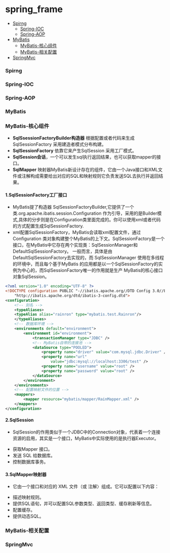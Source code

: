 # spring_frame
- [Spirng](#Spirng)
    - [Spring-IOC](#Spring-IOC)
    - [Spring-AOP](#Spring-AOP)
- [MyBatis](#MyBatis)
    - [MyBatis-核心组件](#MyBatis-核心组件)
    - [MyBatis-相关配置](#MyBatis-相关配置)
- [SpringMvc](#SpringMvc)









### Spirng
### Spring-IOC
### Spring-AOP















### MyBatis
### MyBatis-核心组件
* **SqlSsessionFactoryBuilder构造器** 根据配置或者代码来生成SqlSessionFactory 采用建造者模式分布构建。
* **SqlSessionFactory** 依靠它来产生SqlSession 采用工厂模式。
* **SqlSession会话**，一个可以发生sql执行返回结果，也可以获取mapper的接口。
* **SqlMapper** 映射器MyBatis新设计存在的组件，它由一个Java接口和XML文件或注解构成需要给出对应的SQL和映射规则它负责发送SQL去执行并返回结果。

#### 1.SqlSessionFactory工厂接口 
- MyBatis提了构造器 SqlSessionFactoryBuilder,它提供了一个类.org.apache.ibatis.session.Configuration 作为引导，采用的是Builder模式,具体的分步则是在Configuration类里面完成的。你可以使用xml或者代码的方式配置生成SqlSessionFactory.
- xml配置SqlSessionFactory，MyBatis会读取xml配置文件，通过 Configuration 类对象构建整个MyBatis的上下文。SqlSessionFactory是一个接口，在MyBatis中它存在两个实现类：SqlSessionManager和DefaultSqlSessionFactory。 一般而言，具体是由DefaultSqlSessionFactory去实现的，而 SqlSessionManager 使用在多线程的环境中，而且每个基于MyBatis 的应用都是以一个SqlSessionFactory的实例为中心的，而SqlSessionFactory唯一的作用就是生产 MyBatis的核心接口对象SqlSession。
```xml
<?xml version="1.0" encoding="UTF-8" ?>  
<!DOCTYPE configuration PUBLIC "-//ibatis.apache.org//DTD Config 3.0//EN" 
	"http://ibatis.apache.org/dtd/ibatis-3-config.dtd">
<configuration>
	<!-- 别名 -->
	<typeAliases>
	<typeAlias alias="rainron" type="mybatis.test.Rainron"/> 
	</typeAliases>
	<!-- 数据库环境 -->
	<environments default="environment">
		<environment id="environment">
			<transactionManager type="JDBC" />
			<!-- MyBatis自带的连接池 -->
			<dataSource type="POOLED">
				<property name="driver" value="com.mysql.jdbc.Driver" />
				<property name="url"
					value="jdbc:mysql://localhost:3306/test" />
				<property name="username" value="root" />
				<property name="password" value="root" />
			</dataSource>
		</environment>
	</environments>
	<!-- 配置映射文件的位置 -->
	<mappers>
		<mapper resource="mybatis/mapper/RainMapper.xml" />
	</mappers>
</configuration>
```
#### 2.SqlSession
-  SqlSession的作用类似于一个JDBC中的Connection对象，代表着一个连接资源的启用，其实是一个接口，MyBatis中实际使用的是执行器Executor。
 * 获取Mapper 接口。
 * 发送 SQL 给数据库。
 * 控制数据库事务。 

#### 3.SqlMapper映射器
- 它由一个接口和对应的 XML 文件（或 注解〉组成。它可以配置以下内容：
 * 描述映射规则。
 * 提供SQL语旬，并可以配置SQL参数类型、返回类型、缓存刷新等信息。 
 * 配置缓存。 
 * 提供动态SQL。 
  



### MyBatis-相关配置











### SpringMvc

